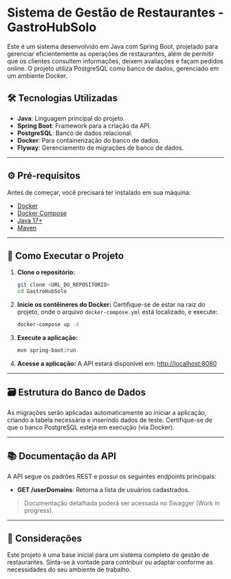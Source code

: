 # Sistema de Gestão de Restaurantes - GastroHubSolo

Este é um sistema desenvolvido em Java com Spring Boot, projetado para gerenciar eficientemente as operações de restaurantes, além de permitir que os clientes consultem informações, deixem avaliações e façam pedidos online. O projeto utiliza PostgreSQL como banco de dados, gerenciado em um ambiente Docker.

## 🛠️ Tecnologias Utilizadas

- **Java**: Linguagem principal do projeto.
- **Spring Boot**: Framework para a criação da API.
- **PostgreSQL**: Banco de dados relacional.
- **Docker**: Para containerização do banco de dados.
- **Flyway**: Gerenciamento de migrações de banco de dados.

---

## ⚙️ Pré-requisitos

Antes de começar, você precisará ter instalado em sua máquina:

- [Docker](https://www.docker.com/get-started)
- [Docker Compose](https://docs.docker.com/compose/)
- [Java 17+](https://adoptium.net/)
- [Maven](https://maven.apache.org/)

---

## 🚀 Como Executar o Projeto

1. **Clone o repositório:**
   ```bash
   git clone <URL_DO_REPOSITORIO>
   cd GastroHubSolo
   ```

2. **Inicie os contêineres do Docker:**
   Certifique-se de estar na raiz do projeto, onde o arquivo `docker-compose.yml` está localizado, e execute:
   ```bash
   docker-compose up -d
   ```

3. **Execute a aplicação:**
   ```bash
   mvn spring-boot:run
   ```

4. **Acesse a aplicação:**
   A API estará disponível em: [http://localhost:8080](http://localhost:8080)

---

## 🗃️ Estrutura do Banco de Dados

As migrações serão aplicadas automaticamente ao iniciar a aplicação, criando a tabela necessária e inserindo dados de teste. Certifique-se de que o banco PostgreSQL esteja em execução (via Docker).

---

## 📚 Documentação da API

A API segue os padrões REST e possui os seguintes endpoints principais:

- **GET /userDomains**: Retorna a lista de usuários cadastrados.


> Documentação detalhada poderá ser acessada no Swagger (Work in progress).

---

## 📝 Considerações

Este projeto é uma base inicial para um sistema completo de gestão de restaurantes. Sinta-se à vontade para contribuir ou adaptar conforme as necessidades do seu ambiente de trabalho.
